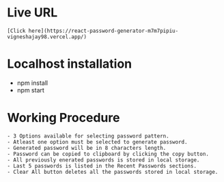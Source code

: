 # Live URL
    [Click here](https://react-password-generator-m7m7pipiu-vigneshajay98.vercel.app/)

# Localhost installation
   - npm install
   - npm start

# Working Procedure
    - 3 Options available for selecting password pattern.
    - Atleast one option must be selected to generate password.
    - Generated password will be in 8 characters length.
    - Password can be copied to clipboard by clicking the copy button.
    - All previously enerated passwords is stored in local storage.
    - Last 5 passwords is listed in the Recent Passwords sections.
    - Clear All button deletes all the passwords stored in local storage.